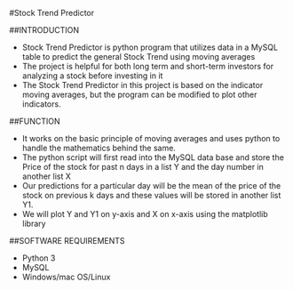 #Stock Trend Predictor

##INTRODUCTION
*	Stock Trend Predictor is python program that utilizes data in a MySQL table to predict the general Stock Trend using moving averages
*	The project is helpful for both long term and short-term investors for analyzing a stock before investing in it
*	The Stock Trend Predictor in this project is based on the indicator moving averages, but the program can be modified to plot other indicators.

##FUNCTION
*	It works on the basic principle of moving averages and uses python to handle the mathematics behind the same.
*	The python script will first read into the MySQL data base and store the Price of the stock for past n days in a list Y and the day number in another list X
*	Our predictions for a particular day will be the mean of the price of the stock on previous k days and these values will be stored in another list Y1.
*	We will plot Y and Y1 on y-axis and X on x-axis using the matplotlib library

##SOFTWARE REQUIREMENTS
*	Python 3
*	MySQL
*	Windows/mac OS/Linux
